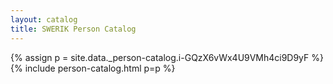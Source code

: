 ```yaml
---
layout: catalog
title: SWERIK Person Catalog
---
```

{% assign p = site.data._person-catalog.i-GQzX6vWx4U9VMh4ci9D9yF %}
{% include person-catalog.html p=p %}

